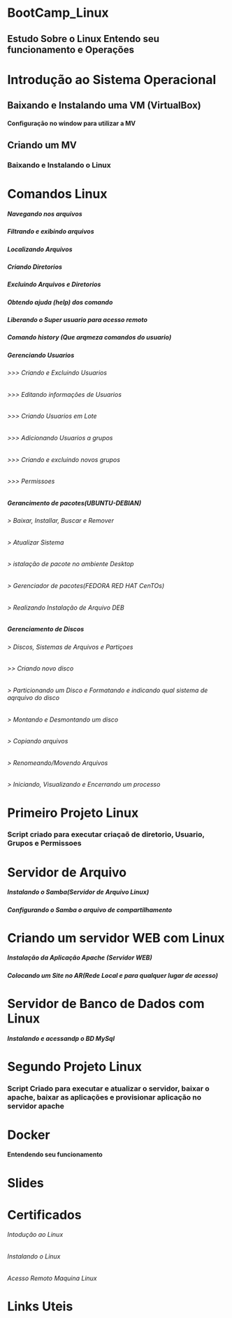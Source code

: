 # BootCamp_Linux
  ## Estudo Sobre o Linux Entendo seu funcionamento e Operações

# Introdução ao Sistema Operacional 
  ## Baixando e Instalando uma VM (VirtualBox)
  #### Configuração no window para utilizar a MV

## Criando um MV 
  ### Baixando e Instalando o Linux 

# Comandos Linux 
 ##### Navegando nos arquivos
 ##### Filtrando e exibindo arquivos
 ##### Localizando Arquivos
 ##### Criando Diretorios
 ##### Excluindo Arquivos e Diretorios
 ##### Obtendo ajuda (help) dos comando 
 ##### Liberando o Super usuario para acesso remoto
 ##### Comando history (Que arqmeza comandos do usuario)
 ##### Gerenciando Usuarios
  ###### >>> Criando e Excluindo Usuarios
  ###### >>> Editando informações de Usuarios
  ###### >>> Criando Usuarios em Lote
  ###### >>> Adicionando Usuarios a grupos
  ###### >>> Criando e excluindo novos grupos
  ###### >>> Permissoes
 ##### Gerancimento de pacotes(UBUNTU-DEBIAN)
  ###### > Baixar, Installar, Buscar e Remover
  ###### > Atualizar Sistema
  ###### > istalação de pacote no ambiente Desktop 
  ###### > Gerenciador de pacotes(FEDORA RED HAT CenTOs)
  ###### > Realizando Instalação de Arquivo DEB
 ##### Gerenciamento de Discos
  ###### > Discos, Sistemas de Arquivos e Partiçoes
   ###### >> Criando novo disco
  ###### > Particionando um Disco e Formatando e indicando qual sistema de aqrquivo do disco
  ###### > Montando e Desmontando um disco
  ###### > Copiando arquivos
  ###### > Renomeando/Movendo Arquivos
  ###### > Iniciando, Visualizando e Encerrando um processo 

# Primeiro Projeto Linux
 ### Script criado para executar criaçaõ de diretorio, Usuario, Grupos e Permissoes

# Servidor de Arquivo 
  ##### Instalando o Samba(Servidor de Arquivo Linux)
  ##### Configurando o Samba o arquivo de compartilhamento 

# Criando um servidor WEB com Linux
  ##### Instalação da Aplicação Apache (Servidor WEB)
  ##### Colocando um Site no AR(Rede Local e para qualquer lugar de acesso)

# Servidor de Banco de Dados com Linux
  ##### Instalando e acessandp o BD MySql

# Segundo Projeto Linux
  ### Script Criado para executar e atualizar o servidor, baixar o apache, baixar as aplicações e provisionar aplicação no servidor apache

# Docker   
  #### Entendendo seu funcionamento
 
# Slides

# Certificados
 ###### Intodução ao Linux
 ###### Instalando o Linux
 ###### Acesso Remoto Maquina Linux


# Links Uteis


